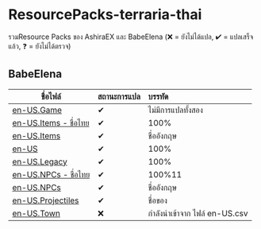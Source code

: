 # ResourcePacks-terraria-thai
รวมResource Packs ของ AshiraEX และ BabeElena
(❌ = ยังไม่ได้แปล, ✔ = แปลเสร็จแล้ว, ❓ = ยังไม่ได้ตรวจ)

## BabeElena
 ชื่อไฟล์                           | สถานะการแปล                                                 | บรรทัด  
--------------------------------- | :------------------------------------------------------------- | :-------------------------------------------------------------
 [en-US.Game](BabeElena/Content/Localization/en-US.Game.json) | ✔ | ไม่มีการแปลทั้งสอง
 [en-US.Items - ชื่อไทย](BabeElena/Content/Localization/en-US.Items%20-%20ชื่อไทย.json) | ✔ | 100%
 [en-US.Items](BabeElena/Content/Localization/en-US.Items.json) | ✔ | ชื่ออังกฤษ
 [en-US](BabeElena/Content/Localization/en-US.json) | ✔ | 100%
 [en-US.Legacy](BabeElena/Content/Localization/en-US.Legacy.json) | ✔ | 100%
 [en-US.NPCs - ชื่อไทย](BabeElena/Content/Localization/en-US.NPCs%20-%20ชื่อไทย.json) | ✔ | 100%11
 [en-US.NPCs](BabeElena/Content/Localization/en-US.NPCs.json) | ✔ | ชื่ออังกฤษ
 [en-US.Projectiles](BabeElena/Content/Localization/en-US.Projectiles.json) | ✔ | ชื่อของ
 [en-US.Town](BabeElena/Content/Localization/en-US.Town.json) | ❌ | กำลังนำเข้าจาก ไฟล์ en-US.csv